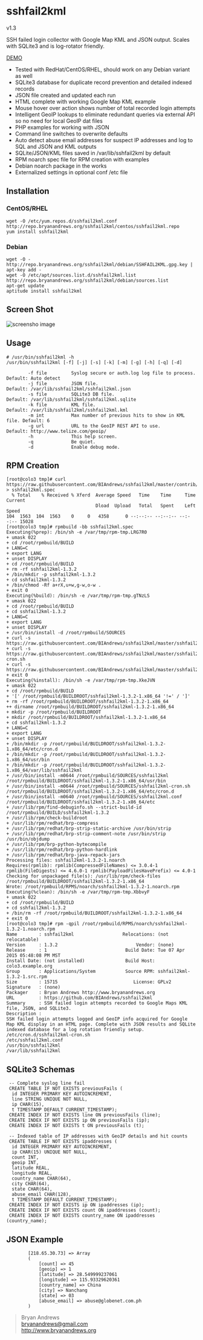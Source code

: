 sshfail2kml
===========

v1.3

SSH failed login collector with Google Map KML and JSON output. Scales with SQLite3 and is log-rotator friendly.

<a href="http://www.bryanandrews.org/failedlogins/">DEMO</a>

* Tested with RedHat/CentOS/RHEL, should work on any Debian variant as well
* SQLite3 database for duplicate record prevention and detailed indexed records
* JSON file created and updated each run
* HTML complete with working Google Map KML example
* Mouse hover over action shows number of total recorded login attempts
* Intelligent GeoIP lookups to eliminate redundant queries via external API so no need for local GeoIP dat files
* PHP examples for working with JSON
* Command line switches to overwrite defaults
* Auto detect abuse email addresses for suspect IP addresses and log to SQL and JSON and KML outputs
* SQLite/JSON/KML files saved in /var/lib/sshfail2kml by default
* RPM noarch spec file for RPM creation with examples 
* Debian noarch package in the works
* Externalized settings in optional conf /etc file

Installation
------------

### CentOS/RHEL ###
~~~
wget -O /etc/yum.repos.d/sshfail2kml.conf http://repo.bryanandrews.org/sshfail2kml/centos/sshfail2kml.repo
yum install sshfail2kml
~~~

### Debian ###
~~~
wget -O - http://repo.bryanandrews.org/sshfail2kml/debian/SSHFAIL2KML.gpg.key | apt-key add -
wget -O /etc/apt/sources.list.d/sshfail2kml.list http://repo.bryanandrews.org/sshfail2kml/debian/sources.list
apt-get update
aptitude install sshfail2kml
~~~

Screen Shot
-----------
![screensho image](sshfail2kml-map.png "An example Map from live data.")

Usage
-----
~~~
# /usr/bin/sshfail2kml -h
/usr/bin/sshfail2kml [-f] [-j] [-s] [-k] [-m] [-g] [-h] [-q] [-d]

        -f file         Syslog secure or auth.log log file to process.   Default: Auto detect
        -j file         JSON file.                                       Default: /var/lib/sshfail2kml/sshfail2kml.json
        -s file         SQLite3 DB file.                                 Default: /var/lib/sshfail2kml/sshfail2kml.sqlite
        -k file         KML file.                                        Default: /var/lib/sshfail2kml/sshfail2kml.kml
        -m int          Max number of previous hits to show in KML file. Default: 6
        -g url          URL to the GeoIP REST API to use.                Default: http://www.telize.com/geoip/
        -h              This help screen.
        -q              Be quiet.
        -d              Enable debug mode.
~~~

RPM Creation
------------
~~~
[root@colo3 tmp]# curl https://raw.githubusercontent.com/BIAndrews/sshfail2kml/master/contrib/sshfail2kml.spec > sshfail2kml.spec
  % Total    % Received % Xferd  Average Speed   Time    Time     Time  Current
                                 Dload  Upload   Total   Spent    Left  Speed
104  1563  104  1563    0     0   4358      0 --:--:-- --:--:-- --:--:-- 15028
[root@colo3 tmp]# rpmbuild -bb sshfail2kml.spec
Executing(%prep): /bin/sh -e /var/tmp/rpm-tmp.LRG7R0
+ umask 022
+ cd /root/rpmbuild/BUILD
+ LANG=C
+ export LANG
+ unset DISPLAY
+ cd /root/rpmbuild/BUILD
+ rm -rf sshfail2kml-1.3.2
+ /bin/mkdir -p sshfail2kml-1.3.2
+ cd sshfail2kml-1.3.2
+ /bin/chmod -Rf a+rX,u+w,g-w,o-w .
+ exit 0
Executing(%build): /bin/sh -e /var/tmp/rpm-tmp.gTNzLS
+ umask 022
+ cd /root/rpmbuild/BUILD
+ cd sshfail2kml-1.3.2
+ LANG=C
+ export LANG
+ unset DISPLAY
+ /usr/bin/install -d /root/rpmbuild/SOURCES
+ curl -s https://raw.githubusercontent.com/BIAndrews/sshfail2kml/master/sshfail2kml
+ curl -s https://raw.githubusercontent.com/BIAndrews/sshfail2kml/master/sshfail2kml-cron.sh
+ curl -s https://raw.githubusercontent.com/BIAndrews/sshfail2kml/master/sshfail2kml.conf
+ exit 0
Executing(%install): /bin/sh -e /var/tmp/rpm-tmp.XkeJVN
+ umask 022
+ cd /root/rpmbuild/BUILD
+ '[' /root/rpmbuild/BUILDROOT/sshfail2kml-1.3.2-1.x86_64 '!=' / ']'
+ rm -rf /root/rpmbuild/BUILDROOT/sshfail2kml-1.3.2-1.x86_64
++ dirname /root/rpmbuild/BUILDROOT/sshfail2kml-1.3.2-1.x86_64
+ mkdir -p /root/rpmbuild/BUILDROOT
+ mkdir /root/rpmbuild/BUILDROOT/sshfail2kml-1.3.2-1.x86_64
+ cd sshfail2kml-1.3.2
+ LANG=C
+ export LANG
+ unset DISPLAY
+ /bin/mkdir -p /root/rpmbuild/BUILDROOT/sshfail2kml-1.3.2-1.x86_64/etc/cron.d
+ /bin/mkdir -p /root/rpmbuild/BUILDROOT/sshfail2kml-1.3.2-1.x86_64/usr/bin
+ /bin/mkdir -p /root/rpmbuild/BUILDROOT/sshfail2kml-1.3.2-1.x86_64/var/lib/sshfail2kml
+ /usr/bin/install -m0644 /root/rpmbuild/SOURCES/sshfail2kml /root/rpmbuild/BUILDROOT/sshfail2kml-1.3.2-1.x86_64/usr/bin
+ /usr/bin/install -m0644 /root/rpmbuild/SOURCES/sshfail2kml-cron.sh /root/rpmbuild/BUILDROOT/sshfail2kml-1.3.2-1.x86_64/etc/cron.d
+ /usr/bin/install -m0640 /root/rpmbuild/SOURCES/sshfail2kml.conf /root/rpmbuild/BUILDROOT/sshfail2kml-1.3.2-1.x86_64/etc
+ /usr/lib/rpm/find-debuginfo.sh --strict-build-id /root/rpmbuild/BUILD/sshfail2kml-1.3.2
+ /usr/lib/rpm/check-buildroot
+ /usr/lib/rpm/redhat/brp-compress
+ /usr/lib/rpm/redhat/brp-strip-static-archive /usr/bin/strip
+ /usr/lib/rpm/redhat/brp-strip-comment-note /usr/bin/strip /usr/bin/objdump
+ /usr/lib/rpm/brp-python-bytecompile
+ /usr/lib/rpm/redhat/brp-python-hardlink
+ /usr/lib/rpm/redhat/brp-java-repack-jars
Processing files: sshfail2kml-1.3.2-1.noarch
Requires(rpmlib): rpmlib(CompressedFileNames) <= 3.0.4-1 rpmlib(FileDigests) <= 4.6.0-1 rpmlib(PayloadFilesHavePrefix) <= 4.0-1
Checking for unpackaged file(s): /usr/lib/rpm/check-files /root/rpmbuild/BUILDROOT/sshfail2kml-1.3.2-1.x86_64
Wrote: /root/rpmbuild/RPMS/noarch/sshfail2kml-1.3.2-1.noarch.rpm
Executing(%clean): /bin/sh -e /var/tmp/rpm-tmp.XbbvyF
+ umask 022
+ cd /root/rpmbuild/BUILD
+ cd sshfail2kml-1.3.2
+ /bin/rm -rf /root/rpmbuild/BUILDROOT/sshfail2kml-1.3.2-1.x86_64
+ exit 0
[root@colo3 tmp]# rpm -qpil /root/rpmbuild/RPMS/noarch/sshfail2kml-1.3.2-1.noarch.rpm
Name        : sshfail2kml                  Relocations: (not relocatable)
Version     : 1.3.2                             Vendor: (none)
Release     : 1                             Build Date: Tue 07 Apr 2015 05:48:08 PM MST
Install Date: (not installed)               Build Host: colo3.example.org
Group       : Applications/System           Source RPM: sshfail2kml-1.3.2-1.src.rpm
Size        : 15715                            License: GPLv2
Signature   : (none)
Packager    : Bryan Andrews http://www.bryanandrews.org
URL         : https://github.com/BIAndrews/sshfail2kml
Summary     : SSH failed login attempts recorded to Google Maps KML file, JSON, and SQLite3.
Description :
SSH failed login attempts logged and GeoIP info acquired for Google Map KML display in an HTML page. Complete with JSON results and SQLite indexed database for a log rotation friendly setup.
/etc/cron.d/sshfail2kml-cron.sh
/etc/sshfail2kml.conf
/usr/bin/sshfail2kml
/var/lib/sshfail2kml
~~~

SQLite3 Schemas
---------------
~~~
 -- Complete syslog line fail
 CREATE TABLE IF NOT EXISTS previousFails (
  id INTEGER PRIMARY KEY AUTOINCREMENT,
  line STRING UNIQUE NOT NULL,
  ip CHAR(15),
  t TIMESTAMP DEFAULT CURRENT_TIMESTAMP);
 CREATE INDEX IF NOT EXISTS line ON previousFails (line);
 CREATE INDEX IF NOT EXISTS ip ON previousFails (ip);
 CREATE INDEX IF NOT EXISTS t ON previousFails (t);

 -- Indexed table of IP addresses with GeoIP details and hit counts
 CREATE TABLE IF NOT EXISTS ipaddresses (
  id INTEGER PRIMARY KEY AUTOINCREMENT,
  ip CHAR(15) UNIQUE NOT NULL,
  count INT,
  geoip INT,
  latitude REAL,
  longitude REAL,
  country_name CHAR(64),
  city CHAR(64),
  state CHAR(64),
  abuse_email CHAR(128),
  t TIMESTAMP DEFAULT CURRENT_TIMESTAMP);
 CREATE INDEX IF NOT EXISTS ip ON ipaddresses (ip);
 CREATE INDEX IF NOT EXISTS count ON ipaddresses (count);
 CREATE INDEX IF NOT EXISTS country_name ON ipaddresses (country_name);
~~~

JSON Example
------------
~~~
        [218.65.30.73] => Array
        (
            [count] => 45
            [geoip] => 1
            [latitude] => 28.549999237061
            [longitude] => 115.93329620361
            [country_name] => China
            [city] => Nanchang
            [state] => 03
            [abuse_email] => abuse@globenet.com.ph
        )
~~~

> Bryan Andrews<br>
> bryanandrews@gmail.com<br>
> http://www.bryanandrews.org<br>
